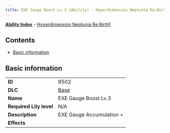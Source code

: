 ```yaml
---
title: EXE Gauge Boost Lv.3 (Ability) - Hyperdimension Neptunia Re;Birth1
---
```


[**Ability Index**](/neptunia/rb1/ability/index.html) - [Hyperdimension Neptunia Re;Birth1](/neptunia/rb1)

## Contents

- [Basic information](#basic-information)

## Basic information

|   |   |
| -- | -- |
| **ID** | 9502 |
| **DLC** | [Base](/neptunia/rb1/dlc/1-base.html) |
| **Name** | EXE Gauge Boost Lv.3 |
| **Required Lily level** | N/A |
| **Description** | EXE Gauge Accumulation + |
| **Effects** |  |
